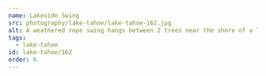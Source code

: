 ```yaml
---
name: Lakeside Swing
src: photography/lake-tahoe/lake-tahoe-162.jpg
alt: A weathered rope swing hangs between 2 trees near the shore of a lake.
tags: 
  - lake-tahoe
id: lake-tahoe/162
order: 6
---
```

